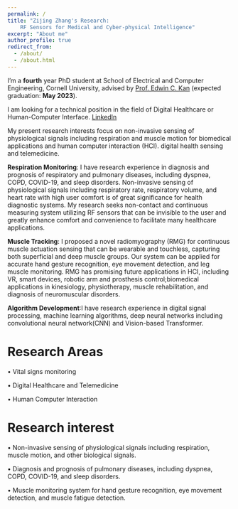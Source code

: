 ```yaml
---
permalink: /
title: "Zijing Zhang's Research:  
    RF Sensors for Medical and Cyber-physical Intelligence"
excerpt: "About me"
author_profile: true
redirect_from: 
  - /about/
  - /about.html
---
```



I’m a **fourth** year PhD student at School of Electrical and Computer Engineering, Cornell University, advised by [Prof. Edwin C. Kan](https://kan.ece.cornell.edu/) (expected graduation: **May 2023**). 

I am looking for a technical position in the field of Digital Healthcare or Human-Computer Interface. [LinkedIn](http://www.linkedin.com/in/zijing-zhang-9040731b8)

My present research interests focus on non-invasive sensing of physiological signals including respiration and muscle motion for biomedical applications and human computer interaction (HCI). digital health sensing and telemedicine.

**Respiration Monitoring**: I have research experience in diagnosis and prognosis of respiratory and pulmonary diseases, including dyspnea, COPD, COVID-19, and sleep disorders. Non-invasive sensing of physiological signals including respiratory rate, respiratory volume, and heart rate with high user comfort is of great significance for health diagnostic systems. My research seeks non-contact and continuous measuring system utilizing RF sensors that can be invisible to the user and greatly enhance comfort and convenience to facilitate many healthcare applications.

**Muscle Tracking**: I proposed a novel radiomyography (RMG) for continuous muscle actuation sensing that can be wearable and touchless, capturing both superficial and deep muscle groups. Our system can be applied for accurate hand gesture recognition, eye movement detection, and leg muscle monitoring. RMG has promising future applications in HCI, including VR, smart devices, robotic arm and prosthesis control;biomedical applications in kinesiology, physiotherapy, muscle rehabilitation, and diagnosis of neuromuscular disorders.

**Algorithm Development**:I have research experience in digital signal processing, machine learning algorithms, deep neural networks including convolutional neural network(CNN) and Vision-based Transformer. 

Research Areas
======
•	Vital signs monitoring 

•	Digital Healthcare and Telemedicine

•	Human Computer Interaction


Research interest
======
•	Non-invasive sensing of physiological signals including respiration, muscle motion, and other biological signals.

•	Diagnosis and prognosis of pulmonary diseases, including dyspnea, COPD, COVID-19, and sleep disorders. 

•	Muscle monitoring system for hand gesture recognition, eye movement detection, and muscle fatigue detection. 





